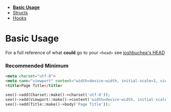 - **[Basic Usage](index.md)**
- [Structs](structs.md)
- [Hooks](hooks.md)

# Basic Usage

For a full reference of what **could** go to your `<head>` see [joshbuchea's HEAD](https://github.com/joshbuchea/HEAD)

### Recommended Minimum

```html
<meta charset="utf-8">
<meta name="viewport" content="width=device-width, initial-scale=1, viewport-fit=cover">
<title>Page Title</title>
```

```php
seo()->add(Charset::make()->charset('utf-8'));
seo()->add(Viewport::make()->content('width=device-width, initial-scale=1, viewport-fit=cover'));
seo()->add(Title::make()->body('Page Title'));
```
